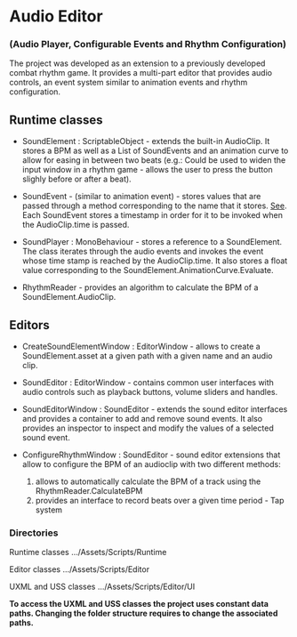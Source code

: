 # Audio Editor
### (Audio Player, Configurable Events and Rhythm Configuration)

The project was developed as an extension to a previously developed combat rhythm game. 
It provides a multi-part editor that provides audio controls, an event system similar to animation events and rhythm configuration.

## Runtime classes
- SoundElement : ScriptableObject - extends the built-in AudioClip. It stores a BPM as well as a List of SoundEvents and an animation curve to allow for easing in between two beats 
(e.g.: Could be used to widen the input window in a rhythm game - allows the user to press the button slighly before or after a beat).

- SoundEvent - (similar to animation event) - stores values that are passed through a method corresponding to the name that it stores. [See](https://docs.unity3d.com/ScriptReference/GameObject.SendMessage.html). 
Each SoundEvent stores a timestamp in order for it to be invoked when the AudioClip.time is passed.

- SoundPlayer : MonoBehaviour - stores a reference to a SoundElement. The class iterates through the audio events and invokes the event whose time stamp is reached by the AudioClip.time. 
It also stores a float value corresponding to the SoundElement.AnimationCurve.Evaluate.

- RhythmReader - provides an algorithm to calculate the BPM of a SoundElement.AudioClip.

## Editors
- CreateSoundElementWindow : EditorWindow - allows to create a SoundElement.asset at a given path with a given name and an audio clip.

- SoundEditor : EditorWindow - contains common user interfaces with audio controls such as playback buttons, volume sliders and handles.

- SoundEditorWindow : SoundEditor - extends the sound editor interfaces and provides a container to add and remove sound events. It also provides an inspector to inspect and modify the values of a selected sound event.

- ConfigureRhythmWindow : SoundEditor - sound editor extensions that allow to configure the BPM of an audioclip with two different methods:
    1. allows to automatically calculate the BPM of a track using the RhythmReader.CalculateBPM
    2. provides an interface to record beats over a given time period - Tap system

### Directories
Runtime classes .../Assets/Scripts/Runtime

Editor classes .../Assets/Scripts/Editor

UXML and USS classes .../Assets/Scripts/Editor/UI

**To access the UXML and USS classes the project uses constant data paths. Changing the folder structure requires to change the associated paths.**
